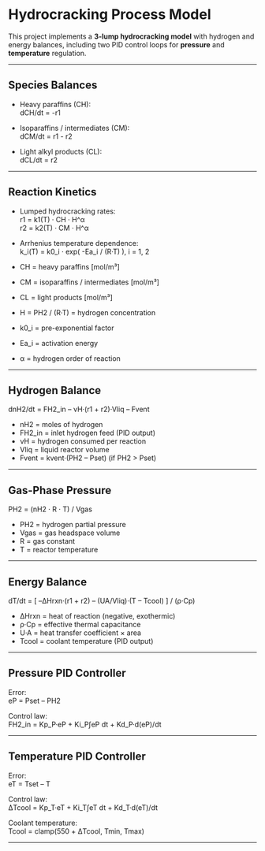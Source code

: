 # Hydrocracking Process Model

This project implements a **3-lump hydrocracking model** with hydrogen and energy balances, including two PID control loops for **pressure** and **temperature** regulation.

---

##  Species Balances

- Heavy paraffins (CH):  
  dCH/dt = -r1  

- Isoparaffins / intermediates (CM):  
  dCM/dt = r1 - r2  

- Light alkyl products (CL):  
  dCL/dt = r2  

---

##  Reaction Kinetics

- Lumped hydrocracking rates:  
  r1 = k1(T) · CH · H^α  
  r2 = k2(T) · CM · H^α  

- Arrhenius temperature dependence:  
  k_i(T) = k0_i · exp( -Ea_i / (R·T) ),   i = 1, 2  

- CH = heavy paraffins [mol/m³]  
- CM = isoparaffins / intermediates [mol/m³]  
- CL = light products [mol/m³]  
- H = PH2 / (R·T) = hydrogen concentration  
- k0_i = pre-exponential factor  
- Ea_i = activation energy  
- α = hydrogen order of reaction  

---

##  Hydrogen Balance

dnH2/dt = FH2_in – νH·(r1 + r2)·Vliq – Fvent  

- nH2 = moles of hydrogen  
- FH2_in = inlet hydrogen feed (PID output)  
- νH = hydrogen consumed per reaction  
- Vliq = liquid reactor volume  
- Fvent = kvent·(PH2 – Pset) (if PH2 > Pset)  

---

##  Gas-Phase Pressure

PH2 = (nH2 · R · T) / Vgas  

- PH2 = hydrogen partial pressure  
- Vgas = gas headspace volume  
- R = gas constant  
- T = reactor temperature  

---

##  Energy Balance

dT/dt = [ –ΔHrxn·(r1 + r2) – (UA/Vliq)·(T – Tcool) ] / (ρ·Cp)  

- ΔHrxn = heat of reaction (negative, exothermic)  
- ρ·Cp = effective thermal capacitance  
- U·A = heat transfer coefficient × area  
- Tcool = coolant temperature (PID output)  

---

##  Pressure PID Controller

Error:  
eP = Pset – PH2  

Control law:  
FH2_in = Kp_P·eP + Ki_P∫eP dt + Kd_P·d(eP)/dt  

---

##  Temperature PID Controller

Error:  
eT = Tset – T  

Control law:  
ΔTcool = Kp_T·eT + Ki_T∫eT dt + Kd_T·d(eT)/dt  

Coolant temperature:  
Tcool = clamp(550 + ΔTcool, Tmin, Tmax)  

---
